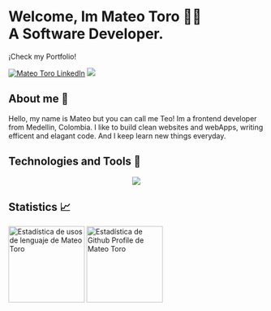 # Welcome, Im Mateo Toro 👨‍💻  <br> A Software Developer.

¡Check my Portfolio!

[<img src="https://img.shields.io/static/v1?style=for-the-badge&message=LinkedIn&color=0A66C2&logo=LinkedIn&logoColor=FFFFFF&label=" alt="Mateo Toro LinkedIn">](https://www.linkedin.com/in/mateo-toro-73357b252/)
[<img src="https://img.shields.io/static/v1?style=for-the-badge&message=Portfolio&color=lightgrey&logo=Color=FFFFFF&label=">](https://portfolio-mateotoro.vercel.app/)

## About me :mag_right:

Hello, my name is Mateo but you can call me Teo! Im a frontend developer from Medellin, Colombia. I like to build clean websites and webApps, writing efficent and elagant code. And I keep learn new things everyday.

## Technologies and Tools :hammer:

<p align="center">
  <a href="https://skillicons.dev">
    <img src="https://skillicons.dev/icons?i=vscode,html,css,js,react,sass,git,github,nodejs,bootstrap,tailwind,theme=light" />
  </a>
</p>

## Statistics :chart_with_upwards_trend:

<p align="left">
  <img src="https://github-readme-stats.vercel.app/api/top-langs?locale=en&hide_title=false&layout=compact&card_width=320&langs_count=5&theme=dracula&hide_border=false&username=teo2823" height="150px" alt="Estadística de usos de lenguaje de Mateo Toro">
  <img src="https://github-readme-stats.vercel.app/api?hide_title=false&hide_rank=false&show_icons=true&include_all_commits=true&count_private=true&disable_animations=false&theme=dracula&locale=en&hide_border=false&username=teo2823" height="150px" alt="Estadística de Github Profile de Mateo Toro">
</p>




